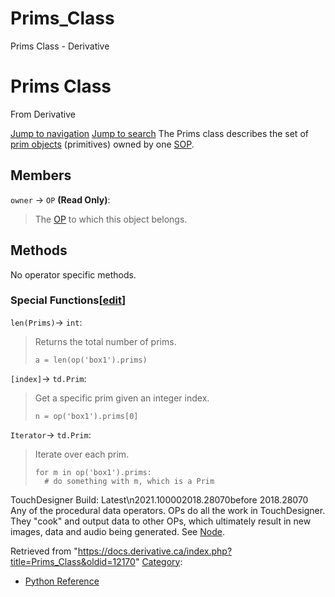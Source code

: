 

# Prims_Class

Prims Class - Derivative




# Prims Class
From Derivative

[Jump to navigation](#mw-head)
[Jump to search](#searchInput)
The Prims class describes the set of [prim objects](Prim_Class.html "Prim Class") (primitives) owned by one [SOP](SOP_Class.html "SOP Class").
  

## Members
`owner` → `OP` **(Read Only)**:
> The [OP](OP_Class.html "OP Class") to which this object belongs.
## Methods
No operator specific methods.
### Special Functions[[edit](https://docs.derivative.ca/index.php?title=Template:SubSection&action=edit&section=T-1 "Edit section: Special Functions")]
`len(Prims)`→ `int`:
> Returns the total number of prims.
> 
> ```
> a = len(op('box1').prims)
> 
> ```
`[index]`→ `td.Prim`:
> Get a specific prim given an integer index.
> 
> ```
> n = op('box1').prims[0]
> 
> ```
`Iterator`→ `td.Prim`:
> Iterate over each prim.
> 
> ```
> for m in op('box1').prims:
> 	# do something with m, which is a Prim
> 
> ```
  
TouchDesigner Build: Latest\n2021.100002018.28070before 2018.28070
Any of the procedural data operators. OPs do all the work in TouchDesigner. They "cook" and output data to other OPs, which ultimately result in new images, data and audio being generated. See [Node](Node.html "Node").

Retrieved from "<https://docs.derivative.ca/index.php?title=Prims_Class&oldid=12170>"
[Category](Special_Categories.html "Special:Categories"):
* [Python Reference](Category_Python_Reference.html "Category:Python Reference")